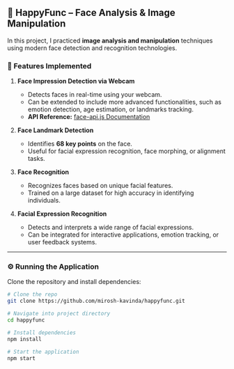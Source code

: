 ## 🎯 HappyFunc – Face Analysis & Image Manipulation

In this project, I practiced **image analysis and manipulation** techniques using modern face detection and recognition technologies.

### 🔹 Features Implemented

1. **Face Impression Detection via Webcam**
   - Detects faces in real-time using your webcam.
   - Can be extended to include more advanced functionalities, such as emotion detection, age estimation, or landmarks tracking.
   - **API Reference:** [face-api.js Documentation](https://justadudewhohacks.github.io/face-api.js/docs/index.html)

2. **Face Landmark Detection**
   - Identifies **68 key points** on the face.
   - Useful for facial expression recognition, face morphing, or alignment tasks.

3. **Face Recognition**
   - Recognizes faces based on unique facial features.
   - Trained on a large dataset for high accuracy in identifying individuals.

4. **Facial Expression Recognition**
   - Detects and interprets a wide range of facial expressions.
   - Can be integrated for interactive applications, emotion tracking, or user feedback systems.

---

### ⚙️ Running the Application

Clone the repository and install dependencies:

```bash
# Clone the repo
git clone https://github.com/mirosh-kavinda/happyfunc.git

# Navigate into project directory
cd happyfunc

# Install dependencies
npm install

# Start the application
npm start


